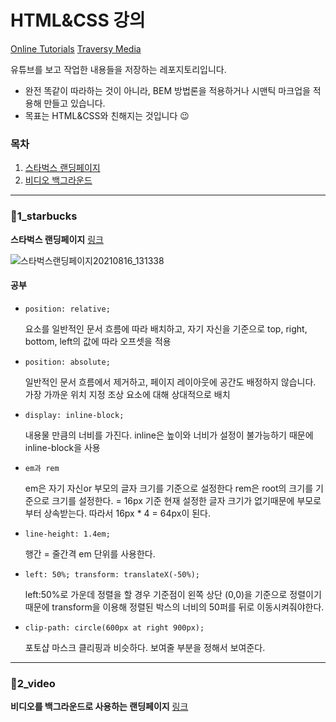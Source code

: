 # HTML&CSS 강의

[Online Tutorials](https://www.youtube.com/channel/UCbwXnUipZsLfUckBPsC7Jog)
[Traversy Media](https://www.youtube.com/channel/UC29ju8bIPH5as8OGnQzwJyA)

유튜브를 보고 작업한 내용들을 저장하는 레포지토리입니다.

- 완전 똑같이 따라하는 것이 아니라, BEM 방법론을 적용하거나 시맨틱 마크업을 적용해 만들고 있습니다.
- 목표는 HTML&CSS와 친해지는 것입니다 😉

### 목차

1. [스타벅스 랜딩페이지](#1_starbucks)
2. [비디오 백그라운드](#2_video)

---

### 📁1_starbucks

**스타벅스 랜딩페이지** [링크](https://www.youtube.com/watch?v=91Q6RvKvd7o)

![스타벅스랜딩페이지20210816_131338](https://user-images.githubusercontent.com/44540726/129510676-6caf25a2-8302-4783-a598-52fc5b22c30c.gif)

#### 공부

- `position: relative;`

  요소를 일반적인 문서 흐름에 따라 배치하고, 자기 자신을 기준으로 top, right, bottom, left의 값에 따라 오프셋을 적용

- `position: absolute;`

  일반적인 문서 흐름에서 제거하고, 페이지 레이아웃에 공간도 배정하지 않습니다.
  가장 가까운 위치 지정 조상 요소에 대해 상대적으로 배치

- `display: inline-block;`

  내용물 만큼의 너비를 가진다. inline은 높이와 너비가 설정이 불가능하기 때문에 inline-block을 사용

- `em과 rem`

  em은 자기 자신or 부모의 글자 크기를 기준으로 설정한다
  rem은 root의 크기를 기준으로 크기를 설정한다. = 16px 기준
  현재 설정한 글자 크기가 없기때문에 부모로 부터 상속받는다.
  따라서 16px \* 4 = 64px이 된다.

- `line-height: 1.4em;`

  행간 = 줄간격
  em 단위를 사용한다.

- `left: 50%; transform: translateX(-50%);`

  left:50%로 가운데 정렬을 할 경우
  기준점이 왼쪽 상단 (0,0)을 기준으로 정렬이기 때문에
  transform을 이용해 정렬된 박스의 너비의 50퍼를 뒤로 이동시켜줘야한다.

- `clip-path: circle(600px at right 900px);`

  포토샵 마스크 클리핑과 비슷하다. 보여줄 부분을 정해서 보여준다.

---

### 📁2_video

**비디오를 백그라운드로 사용하는 랜딩페이지** [링크](https://www.youtube.com/watch?v=8MgpE2DTTKA)
